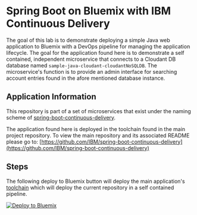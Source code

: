 # Spring Boot on Bluemix with IBM Continuous Delivery

The goal of this lab is to demonstrate deploying a simple Java web application to Bluemix with a DevOps pipeline for managing the application lifecycle. The goal for the application found here is to demonstrate a self contained, independent microservice that connects to a Cloudant DB database named `sample-java-cloudant-cloudantNoSQLDB`. The microservice's function is to provide an admin interface for searching account entries found in the afore mentioned database instance.

## Application Information

This repository is part of a set of microservices that exist under the naming scheme of [spring-boot-continuous-delivery](https://github.com/IBM/spring-boot-continuous-delivery).

The application found here is deployed in the toolchain found in the main project repository. To view the main repository and its associated README please go to: [https://github.com/IBM/spring-boot-continuous-delivery](https://github.com/IBM/spring-boot-continuous-delivery)

## Steps

The following deploy to Bluemix button will deploy the main application's [toolchain](https://github.com/IBM/spring-boot-continuous-delivery/blob/master/.bluemix/toolchain.yml) which will deploy the current repository in a self contained pipeline.

[![Deploy to Bluemix](https://github.com/IBM/container-journey-template/blob/master/images/button.png)](https://bluemix.net/deploy?repository=https://github.com/IBM/spring-boot-continuous-delivery)
